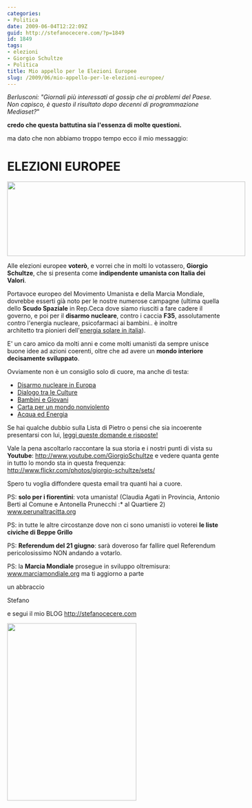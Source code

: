 ```yaml
---
categories:
- Politica
date: 2009-06-04T12:22:09Z
guid: http://stefanocecere.com/?p=1849
id: 1849
tags:
- elezioni
- Giorgio Schultze
- Politica
title: Mio appello per le Elezioni Europee
slug: /2009/06/mio-appello-per-le-elezioni-europee/
---
```


_Berlusconi: "Giornali più interessati al gossip che ai problemi del Paese. Non capisco, è questo il risultato dopo decenni di programmazione Mediaset?_"

**credo che questa battutina sia l'essenza di molte questioni.** 

ma dato che non abbiamo troppo tempo ecco il mio messaggio:

# ELEZIONI EUROPEE

<div class="csc-textpic csc-textpic-center csc-textpic-above">
  <div class="csc-textpic-imagewrap" style="width: 553px">
    <dl class="csc-textpic-image csc-textpic-lastcol" style="width: 553px">
      <dt>
        <a href="http://www.giorgioschultze.eu/cpe/index.php?option=com_content&view=article&id=81&Itemid=72&lang=en" target="_blank"><img src="http://www.krur.com/uploads/pics/vota_giorgio_schultze.jpg" border="0" alt="" width="553" height="173" /></a>
      </dt>
    </dl>
  </div>
</div>

Alle elezioni europee **voterò**, e vorrei che in molti lo votassero, **Giorgio Schultze**, che si presenta come **indipendente umanista con Italia dei Valori**.

Portavoce europeo del Movimento Umanista e della Marcia Mondiale, dovrebbe esserti già noto per le nostre numerose campagne (ultima quella dello **Scudo Spaziale** in Rep.Ceca dove siamo riusciti a fare cadere il governo, e poi per il **disarmo nucleare**, contro i caccia **F35**, assolutamente contro l'energia nucleare, psicofarmaci ai bambini.. è inoltre architetto tra pionieri dell'<a href="http://www.laescodelsole.com/" target="_blank">energia solare in italia</a>).

E' un caro amico da molti anni e come molti umanisti da sempre unisce buone idee ad azioni coerenti, oltre che ad avere un **mondo interiore decisamente sviluppato**.

Ovviamente non è un consiglio solo di cuore, ma anche di testa:

<ul class="menu">
  <li class="item81">
    <a href="http://www.giorgioschultze.eu/cpe/index.php?option=com_content&view=article&id=164&Itemid=81&lang=it" target="_blank"><span>Disarmo nucleare in Europa</span></a>
  </li>
  <li class="item82">
    <a href="http://www.giorgioschultze.eu/cpe/index.php?option=com_content&view=article&id=160&Itemid=82&lang=it" target="_blank"><span>Dialogo tra le Culture</span></a>
  </li>
  <li class="item83">
    <a href="http://www.giorgioschultze.eu/cpe/index.php?option=com_content&view=article&id=161&Itemid=83&lang=it" target="_blank"><span>Bambini e Giovani</span></a>
  </li>
  <li class="item84">
    <a href="http://www.giorgioschultze.eu/cpe/index.php?option=com_content&view=article&id=165&Itemid=84&lang=it" target="_blank"><span>Carta per un mondo nonviolento</span></a>
  </li>
  <li class="item85">
    <a href="http://www.giorgioschultze.eu/cpe/index.php?option=com_content&view=article&id=162&Itemid=85&lang=it" target="_blank"><span>Acqua ed Energia</span></a>
  </li>
</ul>

Se hai qualche dubbio sulla Lista di Pietro o pensi che sia incoerente presentarsi con lui, <a href="http://www.giorgioschultze.eu/cpe/index.php?option=com_content&view=category&layout=blog&id=48&Itemid=75&lang=en" target="_blank">leggi queste domande e risposte!</a>

Vale la pena ascoltarlo raccontare la sua storia e i nostri punti di vista su **Youtube**: <a href="http://www.youtube.com/GiorgioSchultze" target="_blank">http://www.youtube.com/GiorgioSchultze</a> e vedere quanta gente in tutto lo mondo sta in questa frequenza: <a href="http://www.flickr.com/photos/giorgio-schultze/sets/" target="_blank">http://www.flickr.com/photos/giorgio-schultze/sets/</a>

Spero tu voglia diffondere questa email tra quanti hai a cuore.

PS: **solo per i fiorentini**: vota umanista! (Claudia Agati in Provincia, Antonio Berti al Comune e Antonella Prunecchi :* al Quartiere 2) <a href="http://www.perunaltracitta.org" target="_blank">www.perunaltracitta.org</a>

PS: in tutte le altre circostanze dove non ci sono umanisti io voterei **le liste civiche di Beppe Grillo**

PS: **Referendum del 21 giugno**: sarà doveroso far fallire quel Referendum pericolosissimo NON andando a votarlo.

PS: la **Marcia Mondiale** prosegue in sviluppo oltremisura: <a href="http://www.marciamondiale.org" target="_blank">www.marciamondiale.org</a> ma ti aggiorno a parte

un abbraccio

Stefano

e segui il mio BLOG <a href="http://stefanocecere.com" target="_blank">http://stefanocecere.com</a>

<div class="csc-textpic csc-textpic-center csc-textpic-above">
  <div class="csc-textpic-imagewrap" style="width: 300px">
    <dl class="csc-textpic-image csc-textpic-lastcol" style="width: 300px">
      <dt>
        <a href="http://www.giorgioineuropa.it" target="_blank"><img src="http://www.krur.com/uploads/pics/manifesto_def1.jpg" border="0" alt="" width="300" height="412" /></a>
      </dt>
    </dl>
  </div>
</div>